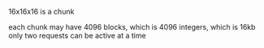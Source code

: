 16x16x16 is a chunk

each chunk may have 4096 blocks, which is 4096 integers, which is 16kb
only two requests can be active at a time
